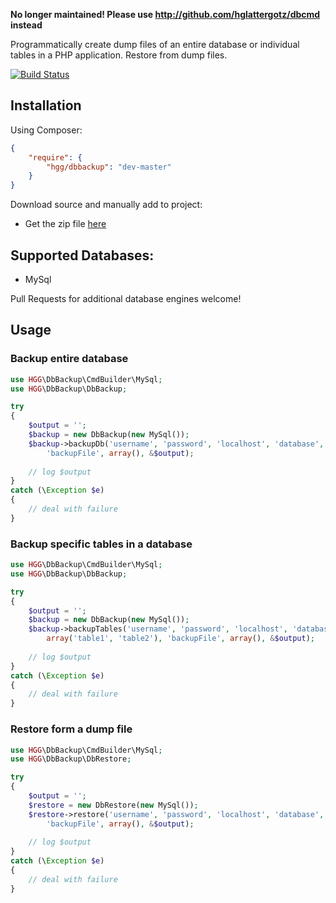 **No longer maintained! Please use http://github.com/hglattergotz/dbcmd instead**

Programmatically create dump files of an entire database or individual tables
in a PHP application. Restore from dump files.

[![Build Status](https://travis-ci.org/hglattergotz/dbbackup.png)](https://travis-ci.org/hglattergotz/dbbackup)

## Installation

Using Composer:

```json
{
    "require": {
        "hgg/dbbackup": "dev-master"
    }
}
```

Download source and manually add to project:

 - Get the zip file [here](http://github.com/hglattergotz/dbbackup/archive/master.zip)

## Supported Databases:

 - MySql

Pull Requests for additional database engines welcome!

## Usage

### Backup entire database

```php
use HGG\DbBackup\CmdBuilder\MySql;
use HGG\DbBackup\DbBackup;

try
{
    $output = '';
    $backup = new DbBackup(new MySql());
    $backup->backupDb('username', 'password', 'localhost', 'database',
        'backupFile', array(), &$output);
    
    // log $output
}
catch (\Exception $e)
{
    // deal with failure
}
```

### Backup specific tables in a database

```php
use HGG\DbBackup\CmdBuilder\MySql;
use HGG\DbBackup\DbBackup;

try
{
    $output = '';
    $backup = new DbBackup(new MySql());
    $backup->backupTables('username', 'password', 'localhost', 'database',
        array('table1', 'table2'), 'backupFile', array(), &$output);
    
    // log $output
}
catch (\Exception $e)
{
    // deal with failure
}
```

### Restore form a dump file

```php
use HGG\DbBackup\CmdBuilder\MySql;
use HGG\DbBackup\DbRestore;

try
{
    $output = '';
    $restore = new DbRestore(new MySql());
    $restore->restore('username', 'password', 'localhost', 'database',
        'backupFile', array(), &$output);
    
    // log $output
}
catch (\Exception $e)
{
    // deal with failure
}
```
